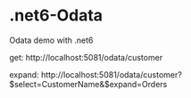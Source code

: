 # .net6-Odata
Odata demo with .net6


get: http://localhost:5081/odata/customer

expand: http://localhost:5081/odata/customer?$select=CustomerName&$expand=Orders
